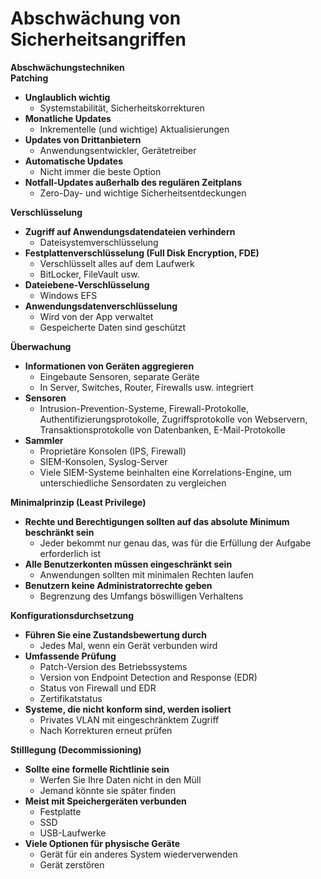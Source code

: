 # Abschwächung von Sicherheitsangriffen

**Abschwächungstechniken**  
**Patching**  
- **Unglaublich wichtig**  
  - Systemstabilität, Sicherheitskorrekturen  
- **Monatliche Updates**  
  - Inkrementelle (und wichtige) Aktualisierungen  
- **Updates von Drittanbietern**  
  - Anwendungsentwickler, Gerätetreiber  
- **Automatische Updates**  
  - Nicht immer die beste Option  
- **Notfall-Updates außerhalb des regulären Zeitplans**  
  - Zero-Day- und wichtige Sicherheitsentdeckungen  

**Verschlüsselung**  
- **Zugriff auf Anwendungsdatendateien verhindern**  
  - Dateisystemverschlüsselung  
- **Festplattenverschlüsselung (Full Disk Encryption, FDE)**  
  - Verschlüsselt alles auf dem Laufwerk  
  - BitLocker, FileVault usw.  
- **Dateiebene-Verschlüsselung**  
  - Windows EFS  
- **Anwendungsdatenverschlüsselung**  
  - Wird von der App verwaltet  
  - Gespeicherte Daten sind geschützt  

**Überwachung**  
- **Informationen von Geräten aggregieren**  
  - Eingebaute Sensoren, separate Geräte  
  - In Server, Switches, Router, Firewalls usw. integriert  
- **Sensoren**  
  - Intrusion-Prevention-Systeme, Firewall-Protokolle,  
    Authentifizierungsprotokolle, Zugriffsprotokolle von Webservern,  
    Transaktionsprotokolle von Datenbanken, E-Mail-Protokolle  
- **Sammler**  
  - Proprietäre Konsolen (IPS, Firewall)  
  - SIEM-Konsolen, Syslog-Server  
  - Viele SIEM-Systeme beinhalten eine Korrelations-Engine, um  
    unterschiedliche Sensordaten zu vergleichen  

**Minimalprinzip (Least Privilege)**  
- **Rechte und Berechtigungen sollten auf das absolute Minimum beschränkt sein**  
  - Jeder bekommt nur genau das, was für die Erfüllung der Aufgabe erforderlich ist  
- **Alle Benutzerkonten müssen eingeschränkt sein**  
  - Anwendungen sollten mit minimalen Rechten laufen  
- **Benutzern keine Administratorrechte geben**  
  - Begrenzung des Umfangs böswilligen Verhaltens  

**Konfigurationsdurchsetzung**  
- **Führen Sie eine Zustandsbewertung durch**  
  - Jedes Mal, wenn ein Gerät verbunden wird  
- **Umfassende Prüfung**  
  - Patch-Version des Betriebssystems  
  - Version von Endpoint Detection and Response (EDR)  
  - Status von Firewall und EDR  
  - Zertifikatstatus  
- **Systeme, die nicht konform sind, werden isoliert**  
  - Privates VLAN mit eingeschränktem Zugriff  
  - Nach Korrekturen erneut prüfen  

**Stilllegung (Decommissioning)**  
- **Sollte eine formelle Richtlinie sein**  
  - Werfen Sie Ihre Daten nicht in den Müll  
  - Jemand könnte sie später finden  
- **Meist mit Speichergeräten verbunden**  
  - Festplatte  
  - SSD  
  - USB-Laufwerke  
- **Viele Optionen für physische Geräte**  
  - Gerät für ein anderes System wiederverwenden  
  - Gerät zerstören  
